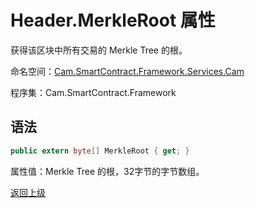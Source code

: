 # Header.MerkleRoot 属性

获得该区块中所有交易的 Merkle Tree 的根。

命名空间：[Cam.SmartContract.Framework.Services.Cam](../../Cam.md)

程序集：Cam.SmartContract.Framework

## 语法

```c#
public extern byte[] MerkleRoot { get; }
```

属性值：Merkle Tree 的根，32字节的字节数组。



[返回上级](../Header.md)